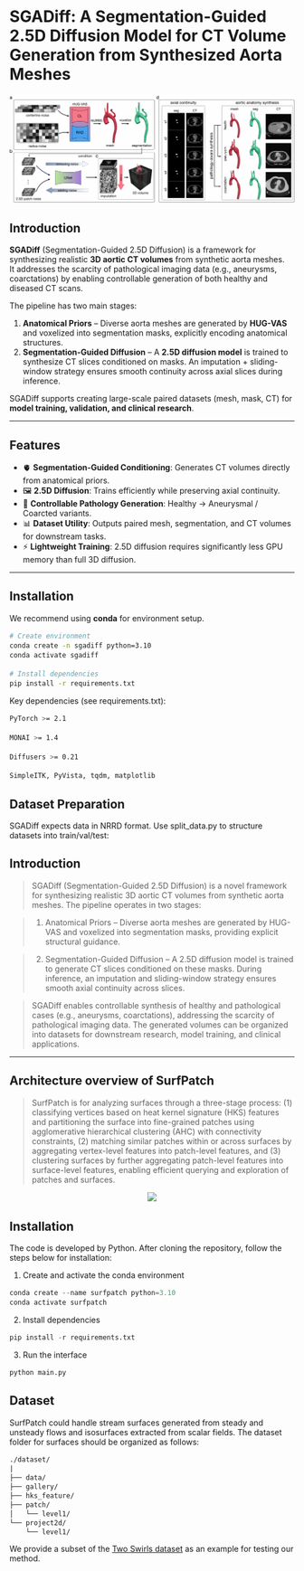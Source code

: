 # SGADiff: A Segmentation-Guided 2.5D Diffusion Model for CT Volume Generation from Synthesized Aorta Meshes

<div align='center'>
<img src='pipeline.png'>
</div>

## Introduction
**SGADiff** (Segmentation-Guided 2.5D Diffusion) is a framework for synthesizing realistic **3D aortic CT volumes** from synthetic aorta meshes.  
It addresses the scarcity of pathological imaging data (e.g., aneurysms, coarctations) by enabling controllable generation of both healthy and diseased CT scans.  

The pipeline has two main stages:
1. **Anatomical Priors** – Diverse aorta meshes are generated by **HUG-VAS** and voxelized into segmentation masks, explicitly encoding anatomical structures.  
2. **Segmentation-Guided Diffusion** – A **2.5D diffusion model** is trained to synthesize CT slices conditioned on masks. An imputation + sliding-window strategy ensures smooth continuity across axial slices during inference.  

SGADiff supports creating large-scale paired datasets (mesh, mask, CT) for **model training, validation, and clinical research**.

---

## Features
- 🫀 **Segmentation-Guided Conditioning**: Generates CT volumes directly from anatomical priors.  
- 🖼 **2.5D Diffusion**: Trains efficiently while preserving axial continuity.  
- 🔀 **Controllable Pathology Generation**: Healthy → Aneurysmal / Coarcted variants.  
- 📊 **Dataset Utility**: Outputs paired mesh, segmentation, and CT volumes for downstream tasks.  
- ⚡ **Lightweight Training**: 2.5D diffusion requires significantly less GPU memory than full 3D diffusion.  

---

## Installation
We recommend using **conda** for environment setup.

```bash
# Create environment
conda create -n sgadiff python=3.10
conda activate sgadiff

# Install dependencies
pip install -r requirements.txt
```

Key dependencies (see requirements.txt):
```bash
PyTorch >= 2.1

MONAI >= 1.4

Diffusers >= 0.21

SimpleITK, PyVista, tqdm, matplotlib
```

## Dataset Preparation

SGADiff expects data in NRRD format.
Use split_data.py to structure datasets into train/val/test:



## Introduction
> SGADiff (Segmentation-Guided 2.5D Diffusion) is a novel framework for synthesizing realistic 3D aortic CT volumes from synthetic aorta meshes.
The pipeline operates in two stages:

> 1. Anatomical Priors – Diverse aorta meshes are generated by HUG-VAS and voxelized into segmentation masks, providing explicit structural guidance.

> 2. Segmentation-Guided Diffusion – A 2.5D diffusion model is trained to generate CT slices conditioned on these masks. During inference, an imputation and sliding-window strategy ensures smooth axial continuity across slices.

> SGADiff enables controllable synthesis of healthy and pathological cases (e.g., aneurysms, coarctations), addressing the scarcity of pathological imaging data. The generated volumes can be organized into datasets for downstream research, model training, and clinical applications.

---
## Architecture overview of SurfPatch
> SurfPatch is for analyzing surfaces through a three-stage process: (1) classifying vertices based on heat kernel signature (HKS) features and partitioning the surface into fine-grained patches using agglomerative hierarchical clustering (AHC) with connectivity constraints, (2) matching similar patches within or across surfaces by aggregating vertex-level features into patch-level features, and (3) clustering surfaces by further aggregating patch-level features into surface-level features, enabling efficient querying and exploration of patches and surfaces.
<div align='center'>
<img src='framework.png'>
</div>

## Installation
The code is developed by Python. After cloning the repository, follow the steps below for installation:
1. Create and activate the conda environment
```python
conda create --name surfpatch python=3.10
conda activate surfpatch
```
2. Install dependencies
```python
pip install -r requirements.txt
```
3. Run the interface
```python
python main.py
```

## Dataset
SurfPatch could handle stream surfaces generated from steady and unsteady flows and isosurfaces extracted from scalar fields. The dataset folder for surfaces should be organized as follows:
```
./dataset/
|
├── data/
├── gallery/
├── hks_feature/
├── patch/
│   └── level1/
└── project2d/
    └── level1/
```
We provide a subset of the [Two Swirls dataset](https://drive.google.com/drive/folders/1-PPu12Ls-kHmZtfqaNW3rfJ199-R4bpg?usp=drive_link) as an example for testing our method.












